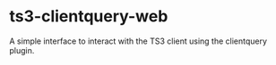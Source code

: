 # ts3-clientquery-web
A simple interface to interact with the TS3 client using the clientquery plugin.
